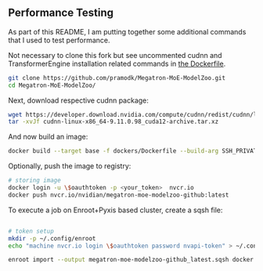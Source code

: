 ## Performance Testing

As part of this README, I am putting together some additional commands that I used to test performance.

Not necessary to clone this fork but see uncommented cudnn and TransformerEngine installation related commands in [the Dockerfile](https://github.com/pramodk/Megatron-MoE-ModelZoo/blob/0c4b6c6be8be540f8c8a6f9b70228bc7c97e6a13/dockers/Dockerfile#L43).

```bash
git clone https://github.com/pramodk/Megatron-MoE-ModelZoo.git
cd Megatron-MoE-ModelZoo/
```

Next, download respective cudnn package:


```bash
wget https://developer.download.nvidia.com/compute/cudnn/redist/cudnn/linux-x86_64/cudnn-linux-x86_64-9.11.0.98_cuda12-archive.tar.xz
tar -xvJf cudnn-linux-x86_64-9.11.0.98_cuda12-archive.tar.xz
```

And now build an image:

```bash
docker build --target base -f dockers/Dockerfile --build-arg SSH_PRIVATE_KEY="$(cat ~/.ssh/id_rsa)" --tag nvcr.io/nvidian/megatron-moe-modelzoo-github:latest .
```

Optionally, push the image to registry:

```bash
# storing image
docker login -u \$oauthtoken -p <your_token>  nvcr.io
docker push nvcr.io/nvidian/megatron-moe-modelzoo-github:latest
```

To execute a job on Enroot+Pyxis based cluster, create a sqsh file:

```bash

# token setup
mkdir -p ~/.config/enroot
echo "machine nvcr.io login \$oauthtoken password nvapi-token" > ~/.config/enroot/.credentials

enroot import --output megatron-moe-modelzoo-github_latest.sqsh docker://nvcr.io/nvidian/megatron-moe-modelzoo-github:latest
```

